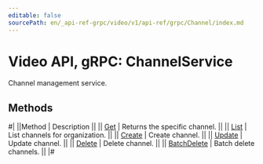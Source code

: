 ```yaml
---
editable: false
sourcePath: en/_api-ref-grpc/video/v1/api-ref/grpc/Channel/index.md
---
```


# Video API, gRPC: ChannelService

Channel management service.

## Methods

#|
||Method | Description ||
|| [Get](get.md) | Returns the specific channel. ||
|| [List](list.md) | List channels for organization. ||
|| [Create](create.md) | Create channel. ||
|| [Update](update.md) | Update channel. ||
|| [Delete](delete.md) | Delete channel. ||
|| [BatchDelete](batchDelete.md) | Batch delete channels. ||
|#
